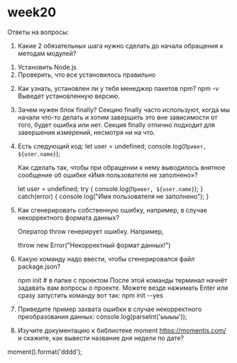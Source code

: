 # week20

Ответы на вопросы:

1.  Какие 2 обязательных шага нужно сделать до начала обращения к методам модулей?

1) Установить Node.js
2) Проверить, что все установилось правильно

2.  Как узнать, установлен ли у тебя менеджер пакетов npm?
    npm -v
    Выведет установленную версию.

3.  Зачем нужен блок finally?
    Секцию finally часто используют, когда мы начали что-то делать и хотим завершить это вне зависимости от того, будет ошибка или нет.
    Секция finally отлично подходит для завершения измерений, несмотря ни на что.

4.  Есть следующий код:
    let user = undefined;
    console.log(`Привет, ${user.name}`);

    Как сделать так, чтобы при обращении к нему выводилось внятное сообщение об ошибке «Имя пользователя не заполнено»?

    let user = undefined;
    try {
    console.log(`Привет, ${user.name}`);
    } catch(error) {
    console.log("Имя пользователя не заполнено");
    }

5.  Как сгенерировать собственную ошибку, например, в случае некорректного формата данных?

    Оператор throw генерирует ошибку.
    Например,

    throw new Error("Некорректный формат данных!")

6.  Какую команду надо ввести, чтобы сгенерировался файл package.json?

    npm init # в папке с проектом
    После этой команды терминал начнёт задавать вам вопросы о проекте.
    Можете везде нажимать Enter или сразу запустить команду вот так: npm init --yes

7.  Приведите пример захвата ошибки в случае некорректного преобразования данных: console.log(parseInt('ыыыы'));

8.  Изучите документацию к библиотеке moment https://momentjs.com/ и скажите, как вывести название дня недели по дате?

moment().format('dddd');
